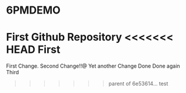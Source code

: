 # 6PMDEMO
First Github Repository
<<<<<<< HEAD
First
=======
First Change.
Second Change!!@
Yet another Change
Done
Done again
Third
>>>>>>> parent of 6e53614... test



